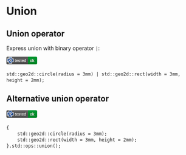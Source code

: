 # Union

## Union operator

Express union with binary operator `|`:

[![test](.test/union_operator.png)](.test/union_operator.log)

```µcad,union_operator
std::geo2d::circle(radius = 3mm) | std::geo2d::rect(width = 3mm, height = 2mm);
```

## Alternative union operator

[![test](.test/union_alt_operator.png)](.test/union_alt_operator.log)

```µcad,union_alt_operator
{
    std::geo2d::circle(radius = 3mm);
    std::geo2d::rect(width = 3mm, height = 2mm);
}.std::ops::union();
```
